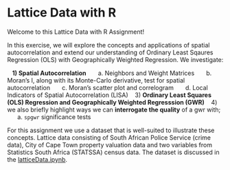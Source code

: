 # Lattice Data with R

Welcome to this Lattice Data with R Assignment!

In this exercise, we will explore the concepts and applications of spatial autocorrelation and extend our understanding of Ordinary Least Sqaures Regression (OLS) with Geographically Weighted Regression. We investigate:

&nbsp;&nbsp;&nbsp;**1) Spatial Autocorrelation**
&nbsp;&nbsp;&nbsp;&nbsp;&nbsp;&nbsp;a. Neighbors and Weight Matrices
&nbsp;&nbsp;&nbsp;&nbsp;&nbsp;&nbsp;b. Moran’s I, along with its Monte-Carlo derivative, test for spatial autocorrelation
&nbsp;&nbsp;&nbsp;&nbsp;&nbsp;&nbsp;c. Moran’s scatter plot and correlogram
&nbsp;&nbsp;&nbsp;&nbsp;&nbsp;&nbsp;d. Local Indicators of Spatial Autocorrelation (LISA)
&nbsp;&nbsp;&nbsp;3) **Ordinary Least Squares (OLS) Regression and Geographically Weighted Regresssion (GWR)**
&nbsp;&nbsp;&nbsp;4) we also briefly highlight ways we can **interrogate the quality** of a gwr with;
&nbsp;&nbsp;&nbsp;&nbsp;&nbsp;&nbsp;a. `spgwr` significance tests

For this assignment we use a dataset that is well-suited to illustrate these concepts. Lattice data consisting of South African Police Service (crime data), City of Cape Town property valuation data and two variables from Statistics South Africa (STATSSA) census data. The dataset is discussed in the [latticeData.ipynb]().
